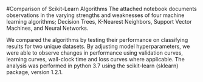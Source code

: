 #Comparison of Scikit-Learn Algorithms
The attached notebook documents observations in the varying strengths and weaknesses of four machine learning algorithms; Decision Trees, K-Nearest Neighbors, Support Vector Machines, and Neural Networks.

We compared the algorithms by testing their performance on classifying results for two unique datasets. By adjusting model hyperparameters, we were able to observe changes in performance using validation curves, learning curves, wall-clock time and loss curves where applicable. The analysis was performed in python 3.7 using the scikit-learn (sklearn) package, version 1.2.1.
